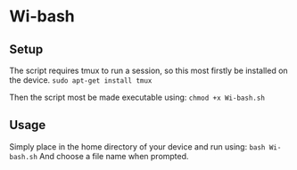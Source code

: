 # Wi-bash

## Setup
The script requires tmux to run a session, so this most firstly be installed on the device.
`
sudo apt-get install tmux
`

Then the script most be made executable using:
`
chmod +x Wi-bash.sh
`

## Usage

Simply place in the home directory of your device and run using:
`
bash Wi-bash.sh
`
And choose a file name when prompted.
